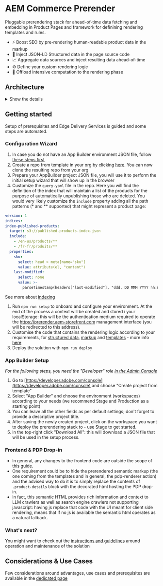 # AEM Commerce Prerender

Pluggable prerendering stack for ahead-of-time data fetching and embedding in Product Pages and framework for definining rendering templates and rules.

* ⚡️ Boost SEO by pre-rendering human-readable product data in the markup
* 💉 Inject JSON-LD Structured data in the page source code
* 📈 Aggregate data sources and inject resulting data ahead-of-time
* ⚙️ Define your custom rendering logic
* 🧠 Offload intensive computation to the rendering phase

## Architecture
<details>
  <summary>Show the details</summary>

  ![Architecture](/docs/architecture.jpg)

</details>

## Getting started

  Setup of prerequisites and Edge Delivery Services is guided and some steps are automated.

### Configuration Wizard
  1. In case you do not have an App Builder environment JSON file, follow [these steps first](#app-builder-setup)
  1. Create a repo from template in your org by clicking [here](https://github.com/new?template_name=aem-commerce-prerender&template_owner=adobe-rnd). You can now clone the resulting repo from your org
  1. Prepare your AppBuilder project JSON file, you will use it to perform the initial setup wizard that will show up in the browser
  1. Customize the `query.yaml` file in the repo. Here you will find the definition of the index that will maintain a list of the products for the purpose of automatically unpublishing those who are deleted. You would very likely customize the `include` property adding all the path patterns (* and ** supported) that might represent a product page:
  ```yaml
version: 1
indices:
  index-published-products:
    target: s3://published-products-index.json
    include:
      - /en-us/products/**
      - /fr-fr/produits/**
    properties:
      sku:
        select: head > meta[name="sku"]
        value: attribute(el, "content")
      last-modified:
        select: none
        value: >-
          parseTimestamp(headers["last-modified"], "ddd, DD MMM YYYY hh:mm:ss GMT")
  ```
  See more about [indexing](https://www.aem.live/docs/indexing-reference)
  1. Run `npm run setup` to onboard and configure your environment. At the end of the process a context will be created and stored i your localStorage: this will be the authentication medium required to operate the https://prerender.aem-storefront.com management interface (you will be redirected to this address).
  1. Customise the code that contains the rendering logic according to your requirements, for [structured data](/actions/pdp-renderer/ldJson.js), [markup](/actions/pdp-renderer/render.js) and [templates](https://github.com/adobe-rnd/aem-commerce-prerender/tree/main/actions/pdp-renderer/templates) - more info [here](/docs/CUSTOMIZE.md)
  1. Deploy the solution with `npm run deploy`
  
### App Builder Setup

_For the following steps, you need the "Developer" role [in the Admin Console](https://helpx.adobe.com/enterprise/using/manage-developers.html)_

  1. Go to [https://developer.adobe.com/console](https://developer.adobe.com/console) and choose "Create project from template"
  1. Select "App Builder" and choose the environment (workspaces) according to your needs (we recommend Stage and Production as a starting point)
  1. You can leave all the other fields as per default settings; don't forget to provide a descriptive project title.
  1. After saving the newly created project, click on the workspace you want to deploy the prerendering stack to - use Stage to get started.
  1. In the top-right click "Download All": this will download a JSON file that will be used in the setup process.

### Frontend & PDP Drop-in
 - In general, any changes to the frontend code are outside the scope of this guide.
 - One requirement could be to hide the prerendered semantic markup (the one coming from the templates and in general, the pdp-renderer action) and the advised way to do it is to simply replace the contents of `.product-details` block with the decorated html hosting the PDP drop-in.
 - In fact, this semantic HTML provides rich information and context to LLM crawlers as well as search engine crawlers not supporting javascript: having js replace that code with the UI meant for client side rendering, means that if no js is available the semantic html operates as a natural fallback.

### What's next?
 You might want to check out the [instructions and guidelines](/docs/POST-SETUP.md) around operation and maintenance of the solution

## Considerations & Use Cases
 Few considerations around advantages, use cases and prerequisites are available in the [dedicated page](/docs/USE-CASES.md)
